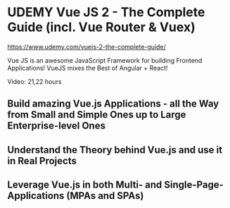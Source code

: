 # UDEMY Vue JS 2 - The Complete Guide (incl. Vue Router & Vuex)

https://www.udemy.com/vuejs-2-the-complete-guide/

Vue JS is an awesome JavaScript Framework for building Frontend Applications! VueJS mixes the Best of Angular + React!

Video: 21,22 hours


## Build amazing Vue.js Applications - all the Way from Small and Simple Ones up to Large Enterprise-level Ones
## Understand the Theory behind Vue.js and use it in Real Projects
## Leverage Vue.js in both Multi- and Single-Page-Applications (MPAs and SPAs)